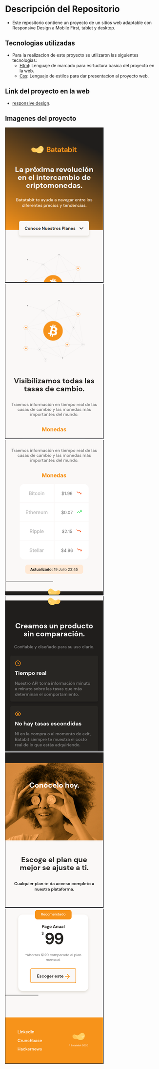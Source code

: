 # Descripción del Repositorio
- Este repositorio contiene un proyecto de un sitios web adaptable con Responsive Design a Mobile First, tablet y desktop.

## Tecnologias utilizadas
- Para la realizacion de este proyecto se utilizaron las siguientes tecnologias:
  - [Html](https://developer.mozilla.org/es/docs/Web/HTML): Lenguaje de marcado para esrtuctura basica del proyecto en la web.
  - [Css](https://developer.mozilla.org/es/docs/Web/CSS): Lenguaje de estilos para dar presentacion al proyecto web.

## Link del proyecto en la web
- [responsive design](https://responsive-design-mobile-first.netlify.app/).

## Imagenes del proyecto
![Imagen 1](./assets/screenshots/mobile1.png)
![Imagen 2](./assets/screenshots/mobile2.png)
![Imagen 3](./assets/screenshots/mobile3.png)
![Imagen 4](./assets/screenshots/mobile4.png)
![Imagen 5](./assets/screenshots/mobile5.png)
![Imagen 6](./assets/screenshots/mobile6.png)
